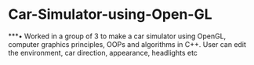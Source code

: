 # Car-Simulator-using-Open-GL
***•	Worked in a group of 3 to make a car simulator using OpenGL, computer graphics principles, OOPs and algorithms in C++. User can edit the environment, car direction, appearance, headlights etc

